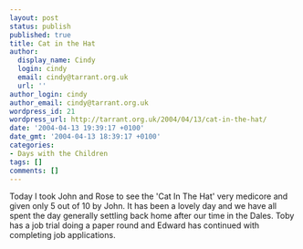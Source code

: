 ```yaml
---
layout: post
status: publish
published: true
title: Cat in the Hat
author:
  display_name: Cindy
  login: cindy
  email: cindy@tarrant.org.uk
  url: ''
author_login: cindy
author_email: cindy@tarrant.org.uk
wordpress_id: 21
wordpress_url: http://tarrant.org.uk/2004/04/13/cat-in-the-hat/
date: '2004-04-13 19:39:17 +0100'
date_gmt: '2004-04-13 18:39:17 +0100'
categories:
- Days with the Children
tags: []
comments: []
---
```


Today I took John and Rose to see the \'Cat In The Hat\' very medicore
and given only 5 out of 10 by John. It has been a lovely day and we have
all spent the day generally settling back home after our time in the
Dales. Toby has a job trial doing a paper round and Edward has continued
with completing job applications.


